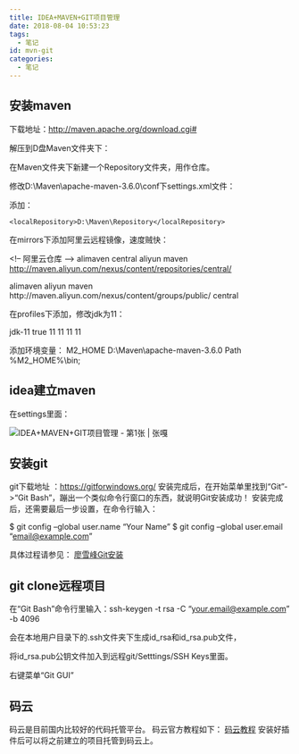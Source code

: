 ```yaml
---
title: IDEA+MAVEN+GIT项目管理
date: 2018-08-04 10:53:23
tags:
  - 笔记
id: mvn-git
categories:
  - 笔记
---
```


## 安装maven

下载地址：http://maven.apache.org/download.cgi#

解压到D盘Maven文件夹下：

在Maven文件夹下新建一个Repository文件夹，用作仓库。

修改D:\Maven\apache-maven-3.6.0\conf下settings.xml文件：

添加：

```
<localRepository>D:\Maven\Repository</localRepository>
```

<!--more-->

在mirrors下添加阿里云远程镜像，速度贼快：

<!– 阿里云仓库 –>
<mirror>
<id>alimaven</id>
<mirrorOf>central</mirrorOf>
<name>aliyun maven</name>
<url>http://maven.aliyun.com/nexus/content/repositories/central/</url>
</mirror>

<mirror>
<id>alimaven</id>
<name>aliyun maven</name>
<url>http://maven.aliyun.com/nexus/content/groups/public/</url>
<mirrorOf>central</mirrorOf>
</mirror>

在profiles下添加，修改jdk为11：

<profile>
<id>jdk-11</id>
<activation>
<activeByDefault>true</activeByDefault>
<jdk>11</jdk>
</activation>
<properties>
<maven.compiler.source>11</maven.compiler.source>
<maven.compiler.target>11</maven.compiler.target>
<maven.compiler.compilerVersion>11</maven.compiler.compilerVersion>
</properties>
</profile>

添加环境变量：
M2_HOME
D:\Maven\apache-maven-3.6.0
Path
%M2_HOME%\bin;

## idea建立maven

在settings里面：

![IDEA+MAVEN+GIT项目管理 - 第1张  | 张嘎](https://img-blog.csdn.net/20170818231853882?watermark/2/text/aHR0cDovL2Jsb2cuY3Nkbi5uZXQveHV5YW9xaWFveWFvZ2U=/font/5a6L5L2T/fontsize/400/fill/I0JBQkFCMA==/dissolve/70/gravity/SouthEast)

## 安装git

git下载地址 ：https://gitforwindows.org/
安装完成后，在开始菜单里找到“Git”->“Git Bash”，蹦出一个类似命令行窗口的东西，就说明Git安装成功！
安装完成后，还需要最后一步设置，在命令行输入：

$ git config –global user.name “Your Name”
$ git config –global user.email “email@example.com”

具体过程请参见：
[廖雪峰Git安装](https://www.liaoxuefeng.com/wiki/0013739516305929606dd18361248578c67b8067c8c017b000/00137396287703354d8c6c01c904c7d9ff056ae23da865a000)

## git clone远程项目

在“Git Bash”命令行里输入：ssh-keygen -t rsa -C “your.email@example.com” -b 4096

会在本地用户目录下的.ssh文件夹下生成id_rsa和id_rsa.pub文件，

将id_rsa.pub公钥文件加入到远程git/Setttings/SSH Keys里面。

右键菜单“Git GUI”

## 码云

码云是目前国内比较好的代码托管平台。
码云官方教程如下：
[码云教程](http://git.mydoc.io/?t=153739)
安装好插件后可以将之前建立的项目托管到码云上。


